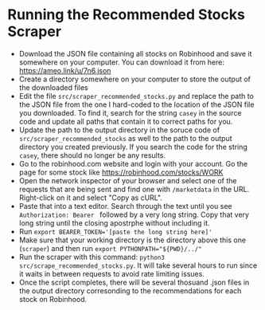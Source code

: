# Running the Recommended Stocks Scraper

- Download the JSON file containing all stocks on Robinhood and save it somewhere on your computer.  You can download it from here: https://ameo.link/u/7n6.json
- Create a directory somewhere on your computer to store the output of the downloaded files
- Edit the file `src/scraper_recommended_stocks.py` and replace the path to the JSON file from the one I hard-coded to the location of the JSON file you downloaded.  To find it, search for the string `casey` in the source code and update all paths that contain it to correct paths for you.
- Update the path to the output directory in the soruce code of `src/scraper_recommended_stocks` as well to the path to the output directory you created previously.  If you search the code for the string `casey`, there should no longer be any results.
- Go to the robinhood.com website and login with your account.  Go the page for some stock like https://robinhood.com/stocks/WORK
- Open the network inspector of your browser and select one of the requests that are being sent and find one with `/marketdata` in the URL.  Right-click on it and select "Copy as cURL".
- Paste that into a text editor.  Search through the text until you see `Authorization: Bearer ` followed by a very long string.  Copy that very long string until the closing apostrphe without including it.
- Run `export BEARER_TOKEN='[paste the long string here]'`
- Make sure that your working directory is the directory above this one (`scraper`) and then run `export PYTHONPATH="${PWD}/../"`
- Run the scraper with this command: `python3 src/scrape_recommended_stocks.py`.  It will take several hours to run since it waits in between requests to avoid rate limiting issues.
- Once the script completes, there will be several thosuand .json files in the output directory corresonding to the recommendations for each stock on Robinhood.
